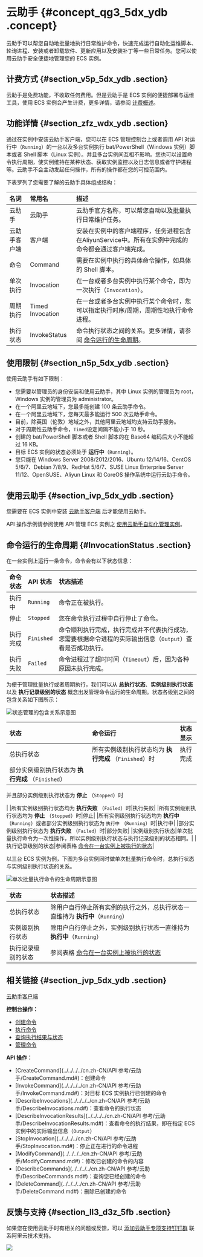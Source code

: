 # 云助手 {#concept_qg3_5dx_ydb .concept}

云助手可以帮您自动地批量地执行日常维护命令，快速完成运行自动化运维脚本、轮询进程、安装或者卸载软件、更新应用以及安装补丁等一些日常任务。您可以使用云助手安全便捷地管理您的 ECS 实例。

## 计费方式 {#section_v5p_5dx_ydb .section}

云助手是免费功能，不收取任何费用。但是云助手是 ECS 实例的便捷部署与运维工具，使用 ECS 实例会产生计费，更多详情，请参阅 [计费概述](../../../../cn.zh-CN/产品定价/计费概述.md#)。

## 功能详情 {#section_zfz_wdx_ydb .section}

通过在实例中安装云助手客户端，您可以在 ECS 管理控制台上或者调用 API 对运行中（`Running`）的一台以及多台实例执行 bat/PowerShell（Windows 实例）脚本或者 Shell 脚本（Linux 实例）。并且多台实例间互相不影响。您也可以设置命令执行周期，使实例维持在某种状态、获取实例监控以及日志信息或者守护进程等。云助手不会主动发起任何操作，所有的操作都在您的可控范围内。

下表罗列了您需要了解的云助手具体组成结构：

|名词|常用名|描述|
|:-|:--|:-|
|云助手|云助手|云助手官方名称，可以帮您自动以及批量执行日常维护任务。|
|云助手客户端|客户端|安装在实例中的客户端程序，任务进程包含在AliyunService中。所有在实例中完成的命令都会通过客户端完成。|
|命令|Command|需要在实例中执行的具体命令操作，如具体的 Shell 脚本。|
|单次执行|Invocation|在一台或者多台实例中执行某个命令，即为一次执行（`Invocation`）。|
|周期执行|Timed Invocation|在一台或者多台实例中执行某个命令时，您可以指定执行时序/周期，周期性地执行命令进程。|
|执行状态|InvokeStatus|命令执行状态之间的关系。更多详情，请参阅 [命令运行的生命周期](#)。|

## 使用限制 {#section_n5p_5dx_ydb .section}

使用云助手有如下限制：

-   您需要以管理员的身份安装和使用云助手，其中 Linux 实例的管理员为 root，Windows 实例的管理员为 administrator。
-   在一个阿里云地域下，您最多能创建 100 条云助手命令。
-   在一个阿里云地域下，您每天最多能运行 500 次云助手命令。
-   目前，除英国（伦敦）地域之外，其他阿里云地域均支持云助手服务。
-   对于周期性云助手命令，`Timed`设定间隔不能小于 10 秒。
-   创建的 bat/PowerShell 脚本或者 Shell 脚本的在 Base64 编码后大小不能超过 16 KB。
-   目标 ECS 实例的状态必须处于 **运行中**（`Running`）。
-   您只能在 Windows Server 2008/2012/2016、Ubuntu 12/14/16、CentOS 5/6/7、Debian 7/8/9、RedHat 5/6/7、SUSE Linux Enterprise Server 11/12、OpenSUSE、Aliyun Linux 和 CoreOS 操作系统中运行云助手命令。

## 使用云助手 {#section_ivp_5dx_ydb .section}

您需要在 ECS 实例中安装 [云助手客户端](../../../../cn.zh-CN/用户指南/云助手/云助手客户端.md#) 后才能使用云助手。

API 操作示例请参阅使用 API 管理 ECS 实例之 [使用云助手自动化管理实例](../../../../cn.zh-CN/最佳实践/监控/使用云助手自动化管理实例.md#)。

## 命令运行的生命周期 {#InvocationStatus .section}

在一台实例上运行一条命令，命令会有以下状态信息：

|命令状态|API 状态|状态描述|
|:---|:-----|:---|
|执行中|`Running`|命令正在被执行。|
|停止|`Stopped`|您在命令执行过程中自行停止了命令。|
|执行完成|`Finished`|命令顺利执行完成，执行完成并不代表执行成功，您需要根据命令进程的实际输出信息（`Output`）查看是否成功执行。|
|执行失败|`Failed`|命令进程过了超时时间（`Timeout`）后，因为各种原因未执行完成。|

为便于管理批量执行或者周期执行，我们可以从 **总执行状态**、**实例级别执行状态** 以及 **执行记录级别的状态** 概念出发管理命令运行的生命周期。状态各级别之间的包含关系如下图所示：

![](images/5245_zh-CN.png "状态管理的包含关系示意图")

|状态|命令运行|状态显示|
|:-|:---|:---|
|总执行状态|所有实例级别执行状态均为 **执行完成** （`Finished`）时|执行完成|
| 部分实例级别执行状态为 **执行完成** （`Finished`）

 并且部分实例级别执行状态为 **停止** （`Stopped`）时

 |
|所有实例级别执行状态均为 **执行失败** （`Failed`）时|执行失败|
|所有实例级别执行状态均为 **停止** （`Stopped`）时|停止|
|所有实例级别执行状态均为 **执行中** （`Running`）或者部分实例级别执行状态为 `执行中` （`Running`）时|执行中|
|部分实例级别执行状态为 **执行失败** （`Failed`）时|部分失败|
|实例级别执行状态|单次批量执行命令为一次性操作，所以实例级别执行状态与执行记录级别的状态相同。|
|执行记录级别的状态|参阅表格 [命令在一台实例上被执行的状态](#)|

以三台 ECS 实例为例，下图为多台实例同时做单次批量执行命令时，总执行状态与实例级别执行状态的关系。

![](images/5246_zh-CN.png "单次批量执行命令的生命周期示意图")

|状态|状态描述|
|:-|:---|
|总执行状态|除用户自行停止所有实例的执行之外，总执行状态一直维持为 **执行中**（`Running`）|
|实例级别执行状态|除用户自行停止之外，实例级别执行状态一直维持为 **执行中**（`Running`）|
|执行记录级别的状态|参阅表格 [命令在一台实例上被执行的状态](#)|

## 相关链接 {#section_jvp_5dx_ydb .section}

[云助手客户端](../../../../cn.zh-CN/用户指南/云助手/云助手客户端.md#)

**控制台操作：**

-   [创建命令](../../../../cn.zh-CN/用户指南/云助手/创建命令.md#)
-   [执行命令](../../../../cn.zh-CN/用户指南/云助手/执行命令.md#)
-   [查询执行结果与状态](../../../../cn.zh-CN/用户指南/云助手/查询执行结果与状态.md#)
-   [管理命令](../../../../cn.zh-CN/用户指南/云助手/管理命令.md#)

**API 操作：**

-   [CreateCommand](../../../../cn.zh-CN/API 参考/云助手/CreateCommand.md#)：创建命令
-   [InvokeCommand](../../../../cn.zh-CN/API 参考/云助手/InvokeCommand.md#)：对目标 ECS 实例执行已创建的命令
-   [DescribeInvocations](../../../../cn.zh-CN/API 参考/云助手/DescribeInvocations.md#)：查看命令的执行状态
-   [DescribeInvocationResults](../../../../cn.zh-CN/API 参考/云助手/DescribeInvocationResults.md#)：查看命令的执行结果，即在指定 ECS 实例中的实际输出信息（`Output`）
-   [StopInvocation](../../../../cn.zh-CN/API 参考/云助手/StopInvocation.md#)：停止正在进行的命令进程
-   [ModifyCommand](../../../../cn.zh-CN/API 参考/云助手/ModifyCommand.md#)：修改已创建的命令的内容
-   [DescribeCommands](../../../../cn.zh-CN/API 参考/云助手/DescribeCommands.md#)：查询您已经创建的命令
-   [DeleteCommand](../../../../cn.zh-CN/API 参考/云助手/DeleteCommand.md#)：删除已创建的命令

## 反馈与支持 {#section_ll3_d3z_5fb .section}

如果您在使用云助手时有相关的问题或反馈，可以 [添加云助手专项支持钉钉群](https://h5.dingtalk.com/invite-page/index.html?code=21dc7d1571&inviterUid=8CC96A3AAB2E6E9E99372A3FA1525DE6) 联系阿里云技术支持。

![](http://static-aliyun-doc.oss-cn-hangzhou.aliyuncs.com/assets/img/9581/15426138895247_zh-CN.png)

